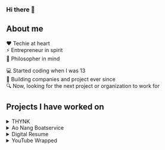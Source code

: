 ### Hi there 👋

## About me
❤️ Techie at heart  
⚡ Entrepreneur in spirit  
🧠 Philosopher in mind  
  
💻 Started coding when I was 13  
🚀 Building companies and project ever since  
🔍 Now, looking for the next project or organization to work for  
 
## Projects I have worked on 

<details><summary>THYNK</summary>
  
  
#### Co-founder & CEO
Learning Management System focused on building virtual communities by integrating gamification and real-time peer-to-peer sessions (or automated workshops). Developed entire app with CTO of the company, some features I built include: gamification point system, live games using websockets, dashboard interface.
Front-end: React
Back-end NodeJS & Express
DB: PostgreSQL

Website: https://thynkapp.com
  
</details>


<details><summary>Ao Nang Boatservice</summary>
  
I was on a holiday in Krabi, Thailand. What's special about Krabi is all the neighbouring islands that can only be reached by boat. In Krabi, you have one boat service: you have to go to the service desk, say where you want to go and wait until a minimum amount of people show up. After 2 days of long waiting (especially since I was traveling alone), I got fed up with the inefficiency and spent about a day locked up in my hotel room to build a software for them; people could sign up their prefered destination and time and find other popular times.

[![GitHub](https://img.shields.io/badge/github-%23121011.svg?style=for-the-badge&logo=github&logoColor=white)](https://github.com/jenswilms/aonang-boat)
[![Website](https://img.shields.io/badge/Brave-FB542B?style=for-the-badge&logo=Brave&logoColor=white)](https://aonang-boatservice.netlify.app/)
  
</details>

<details><summary>Digital Resume</summary>
  
  
Instead of making a PDF, I digitalized my resume. The data is stored with the use of 'labels' so in the end only to show relevant experience points. This feature is not yet implemented. Data is transformed in a way that would be logical for a back-end, yet for simplicity's sake this is done front-end right now.

[![GitHub](https://img.shields.io/badge/github-%23121011.svg?style=for-the-badge&logo=github&logoColor=white)](https://github.com/jenswilms/digital-resume)
[![Website](https://img.shields.io/badge/Brave-FB542B?style=for-the-badge&logo=Brave&logoColor=white)](https://resume-jens-wilms.netlify.app/)
</details>

<details><summary>YouTube Wrapped</summary>
    
  
One of the more popular events in my social media feed is Spotify's Wrapped data at the end of the year. Thanks to the GDPR, organizations are required to give personal data. I created a simple analysis of my Youtube data using Python.
  
[![GitHub](https://img.shields.io/badge/github-%23121011.svg?style=for-the-badge&logo=github&logoColor=white)](https://github.com/jenswilms/youtubeWrapped)
</details>

<!--
**jenswilms/jenswilms** is a ✨ _special_ ✨ repository because its `README.md` (this file) appears on your GitHub profile.

Here are some ideas to get you started:

- 🔭 I’m currently working on ...
- 🌱 I’m currently learning ...
- 👯 I’m looking to collaborate on ...
- 🤔 I’m looking for help with ...
- 💬 Ask me about ...
- 📫 How to reach me: ...
- 😄 Pronouns: ...
- ⚡ Fun fact: ...
-->
